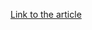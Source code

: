 [Link to the article](https://thehackernews.com/2024/12/palo-alto-releases-patch-for-pan-os-dos.html)
